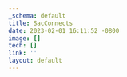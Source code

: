 ```yaml
---
_schema: default
title: SacConnects
date: 2023-02-01 16:11:52 -0800
image: []
tech: []
link: ''
layout: default
---
```

